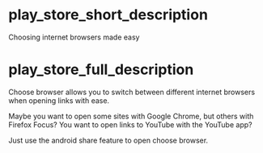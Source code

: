 # play_store_short_description

Choosing internet browsers made easy

# play_store_full_description

Choose browser allows you to switch between different internet browsers when opening links with ease.

Maybe you want to open some sites with Google Chrome, but others with Firefox Focus?
You want to open links to YouTube with the YouTube app?

Just use the android share feature to open choose browser. 